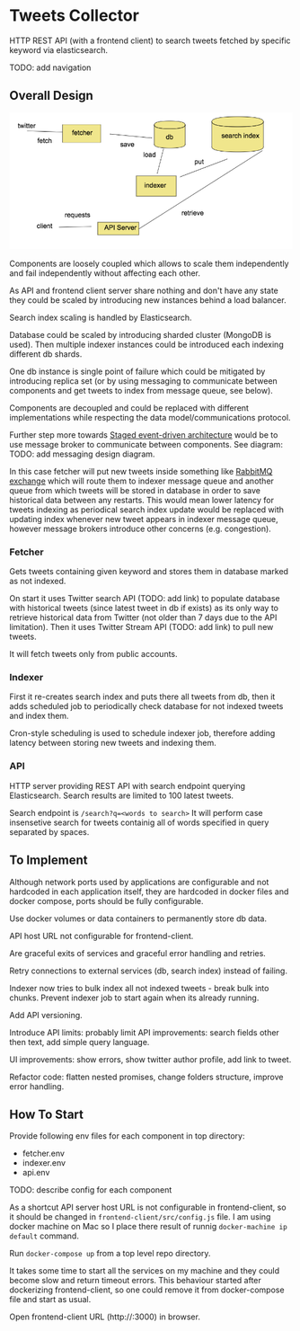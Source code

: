 # Tweets Collector

HTTP REST API (with a frontend client) to search tweets fetched by
specific keyword via elasticsearch.

TODO: add navigation

## Overall Design
![Overall Design Diagram](docs/diagram_1.png "Overall Design Diagram")

Components are loosely coupled which allows to scale them independently
and fail independently without affecting each other.

As API and frontend client server share nothing and don't have any
state they could be scaled by introducing new instances behind a load balancer.

Search index scaling is handled by Elasticsearch.

Database could be scaled by introducing sharded cluster (MongoDB is used).
Then multiple indexer instances could be introduced each indexing different db
shards.

One db instance is single point of failure which could be mitigated by
introducing replica set (or by using messaging to communicate between components
and get tweets to index from message queue, see below).

Components are decoupled and could be replaced with different implementations
while respecting the data model/communications protocol.

Further step more towards [Staged event-driven architecture](https://en.wikipedia.org/wiki/Staged_event-driven_architecture)
would be to use message broker to communicate between components. See diagram:
TODO: add messaging design diagram.

In this case fetcher will put new tweets inside something like
[RabbitMQ exchange](http://rubybunny.info/articles/exchanges.html) which will
route them to indexer message queue and another queue from which tweets
will be stored in database in order to save historical data between any restarts.
This would mean lower latency for tweets indexing as periodical search index
update would be replaced with updating index whenever new tweet appears in
indexer message queue, however message brokers introduce other concerns (e.g.
congestion).

### Fetcher
Gets tweets containing given keyword and stores them in database marked as not
indexed.

On start it uses Twitter search API (TODO: add link) to populate database with historical
tweets (since latest tweet in db if exists) as its only way to retrieve
historical data from Twitter (not older than 7 days due to the API limitation).
Then it uses  Twitter Stream API (TODO: add link) to pull new tweets.

It will fetch tweets only from public accounts.

### Indexer
First it re-creates search index and puts there all tweets from db,
then it adds scheduled job to periodically check database for not indexed tweets
and index them.

Cron-style scheduling is used to schedule indexer job, therefore adding latency
between storing new tweets and indexing them.

### API
HTTP server providing REST API with search endpoint querying Elasticsearch.
Search results are limited to 100 latest tweets.

Search endpoint is `/search?q=<words to search>`
It will perform case insensetive search for tweets containig all of words specified
in query separated by spaces.

## To Implement
Although network ports used by applications are configurable and not hardcoded
in each application itself, they are hardcoded in docker files and docker compose,
ports should be fully configurable.

Use docker volumes or data containers to permanently store db data.

API host URL not configurable for frontend-client.

Are graceful exits of services and graceful error handling and retries.

Retry connections to external services (db, search index) instead of failing.

Indexer now tries to bulk index all not indexed tweets - break bulk into chunks.
Prevent indexer job to start again when its already running.

Add API versioning.

Introduce API limits: probably limit
API improvements: search fields other then text, add simple query language.

UI improvements: show errors, show twitter author profile, add link to tweet.

Refactor code: flatten nested promises, change folders structure, improve error
handling.

## How To Start
Provide following env files for each component in top directory:
* fetcher.env
* indexer.env
* api.env

TODO: describe config for each component

As a shortcut API server host URL is not configurable in frontend-client,
so it should be changed in `frontend-client/src/config.js` file. I am using 
docker machine on Mac so I place there result of runnig `docker-machine ip default` command.

Run `docker-compose up` from a top level repo directory.

It takes some time to start all the services on my machine and they could become slow
and return timeout errors. This behaviour started after dockerizing
frontend-client, so one could remove it from docker-compose file and start as
usual.

Open frontend-client URL (http://<docker-machine ip>:3000) in browser.

